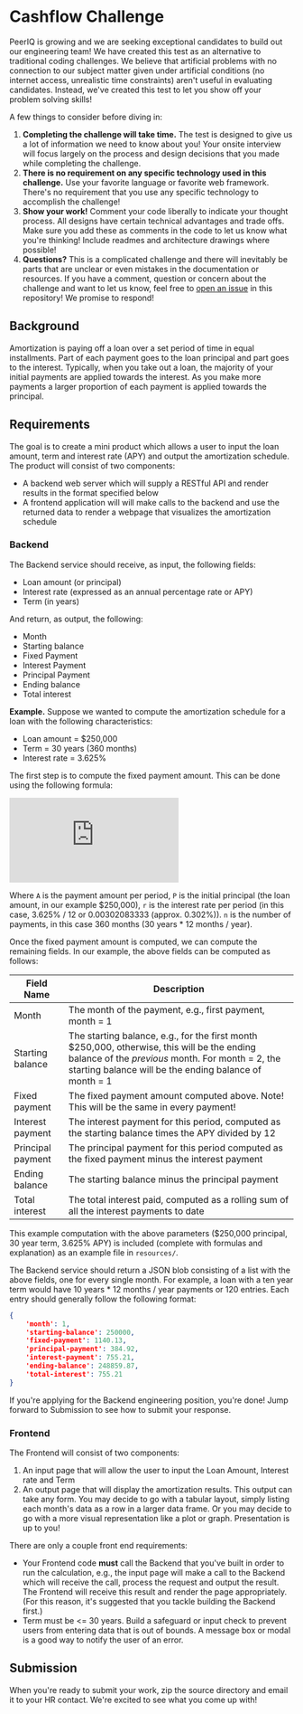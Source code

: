 # Cashflow Challenge

PeerIQ is growing and we are seeking exceptional candidates to build out our engineering team!
We have created this test as an alternative
to traditional coding challenges. We believe that artificial problems with no
connection to our subject matter given under artificial conditions (no internet access, unrealistic time constraints)
aren't useful in evaluating candidates. Instead, we've created this test to let you show off
your problem solving skills!

A few things to consider before diving in:

1. **Completing the challenge will take time.** The test is designed to give us a lot of information we
   need to know about you! Your onsite interview will focus largely
   on the process and design decisions that you made while completing the challenge.
2. **There is no requirement on any specific technology used in this challenge.** Use your favorite
   language or favorite web framework. There's no requirement that you use any specific technology to
   accomplish the challenge!
3. **Show your work!** Comment your code liberally to indicate your thought process. All designs
   have certain technical advantages and trade offs. Make sure you add these as comments in the code
   to let us know what you're thinking! Include readmes and architecture drawings where possible!
4. **Questions?** This is a complicated challenge and there will inevitably be parts
   that are unclear or even mistakes in the documentation or resources. If you have a comment, question
   or concern about the challenge and want to let us know,
   feel free to [open an issue](https://github.com/peeriq/cashflow-challenge/issues/new) in this repository!
   We promise to respond!

## Background

Amortization is paying off a loan over a set period of time in equal installments. Part of each
payment goes to the loan principal and part goes to the interest. Typically, when you take out
a loan, the majority of your initial payments are applied towards the interest. As you make more payments a larger
proportion of each payment is applied towards the principal.

## Requirements

The goal is to create a mini product which allows a user to input the loan amount, term and
interest rate (APY) and output the amortization schedule. The product will consist of two components:

- A backend web server which will supply a RESTful API and render results in the format specified below
- A frontend application will will make calls to the backend and use the returned data to render
  a webpage that visualizes the amortization schedule

### Backend

The Backend service should receive, as input, the following fields:

- Loan amount (or principal)
- Interest rate (expressed as an annual percentage rate or APY)
- Term (in years)

And return, as output, the following:

- Month
- Starting balance
- Fixed Payment
- Interest Payment
- Principal Payment
- Ending balance
- Total interest

**Example.** Suppose we wanted to compute the amortization schedule for a loan with the following characteristics:

- Loan amount = $250,000
- Term = 30 years (360 months)
- Interest rate = 3.625%

The first step is to compute the fixed payment amount. This can be done using the following formula:

![equation](https://latex.codecogs.com/gif.latex?A%20%3D%20P%20%5Cfrac%7Br%281+r%29%5En%7D%7B%281+r%29%5En%20-%201%7D)

Where `A` is the payment amount per period, `P` is the initial principal (the loan amount, in our example
$250,000), `r` is the interest rate per period (in this case, 3.625% / 12 or 0.00302083333 (approx. 0.302%)).
`n` is the number of payments, in this case 360 months (30 years \* 12 months / year).

Once the fixed payment amount is computed, we can compute the remaining fields.
In our example, the above fields can be computed as follows:

| Field Name        | Description                                                                                                                                                                                               |
| ----------------- | --------------------------------------------------------------------------------------------------------------------------------------------------------------------------------------------------------- |
| Month             | The month of the payment, e.g., first payment, month = 1                                                                                                                                                  |
| Starting balance  | The starting balance, e.g., for the first month $250,000, otherwise, this will be the ending balance of the _previous_ month. For month = 2, the starting balance will be the ending balance of month = 1 |
| Fixed payment     | The fixed payment amount computed above. Note! This will be the same in every payment!                                                                                                                    |
| Interest payment  | The interest payment for this period, computed as the starting balance times the APY divided by 12                                                                                                        |
| Principal payment | The principal payment for this period computed as the fixed payment minus the interest payment                                                                                                            |
| Ending balance    | The starting balance minus the principal payment                                                                                                                                                          |
| Total interest    | The total interest paid, computed as a rolling sum of all the interest payments to date                                                                                                                   |

This example computation with the above parameters ($250,000 principal, 30 year term, 3.625% APY)
is included (complete with formulas and explanation) as an example file
in `resources/`.

The Backend service should return a JSON blob consisting of a list with the above fields, one
for every single month. For example, a loan with a ten year term would have 10 years \* 12 months / year
payments or 120 entries. Each entry should generally follow the following format:

```json
{
    'month': 1,
    'starting-balance': 250000,
    'fixed-payment': 1140.13,
    'principal-payment': 384.92,
    'interest-payment': 755.21,
    'ending-balance': 248859.87,
    'total-interest': 755.21
}
```

If you're applying for the Backend engineering position, you're done! Jump forward to Submission to see how to
submit your response.

### Frontend

The Frontend will consist of two components:

1. An input page that will allow the user to input the Loan Amount, Interest rate and Term
2. An output page that will display the amortization results. This output can take any form. You may decide to go
   with a tabular layout, simply listing each month's data as a row in a larger data frame. Or you may decide to go with
   a more visual representation like a plot or graph. Presentation is up to you!

There are only a couple front end requirements:

- Your Frontend code **must** call the Backend that you've built in order to run the calculation, e.g., the input
  page will make a call to the Backend which will receive the call, process the request and output the result. The
  Frontend will receive this result and render the page appropriately.
  (For this reason, it's suggested that you tackle building the Backend first.)
- Term must be <= 30 years. Build a safeguard or input check to prevent users from entering data that is out of bounds. A message
  box or modal is a good way to notify the user of an error.

## Submission

When you're ready to submit your work, zip the source directory
and email it to your HR contact. We're excited to see what you come up with!
